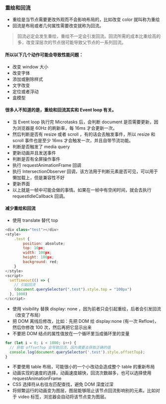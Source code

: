 ### 重绘和回流

- 重绘是当节点需要更改外观而不会影响布局的，比如改变 color 就叫称为重绘
- 回流是布局或者几何属性需要改变就称为回流。

> 回流必定会发生重绘，重绘不一定会引发回流。回流所需的成本比重绘高的多，改变深层次的节点很可能导致父节点的一系列回流。

#### 所以以下几个动作可能会导致性能问题：

- 改变 window 大小
- 改变字体
- 添加或删除样式
- 文字改变
- 定位或者浮动
- 盒模型

#### 很多人不知道的是，重绘和回流其实和 Event loop 有关。

- 当 Event loop 执行完 Microtasks 后，会判断 document 是否需要更新，因为浏览器是 60Hz 的刷新率，每 16ms 才会更新一次。
- 然后判断是否有 resize 或者 scroll ，有的话会去触发事件，所以 resize 和 scroll 事件也是至少 16ms 才会触发一次，并且自带节流功能。
- 判断是否触发了 media query
- 更新动画并且发送事件
- 判断是否有全屏操作事件
- 执行 requestAnimationFrame 回调
- 执行 IntersectionObserver 回调，该方法用于判断元素是否可见，可以用于懒加载上，但是兼容性不好
- 更新界面
- 以上就是一帧中可能会做的事情。如果在一帧中有空闲时间，就会去执行 requestIdleCallback 回调。

#### 减少重绘和回流

- 使用 translate 替代 top

```js
<div class="test"></div>
<style>
	.test {
		position: absolute;
		top: 10px;
		width: 100px;
		height: 100px;
		background: red;
	}
</style>
<script>
  setTimeout(() => {
    // 引起回流
    (document.querySelector(".test").style.top = "100px")
  }, 1000)
</script>
```

- 使用 visibility 替换 display: none ，因为前者只会引起重绘，后者会引发回流（改变了布局）
- 把 DOM 离线后修改，比如：先把 DOM 给 display:none (有一次 Reflow)，然后你修改 100 次，然后再把它显示出来
- 不要把 DOM 结点的属性值放在一个循环里当成循环里的变量

```js
for (let i = 0; i < 1000; i++) {
  // 获取 offsetTop 会导致回流，因为需要去获取正确的值
  console.log(document.querySelector('.test').style.offsetTop);
}
```

- 不要使用 table 布局，可能很小的一个小改动会造成整个 table 的重新布局
- 动画实现的速度的选择，动画速度越快，回流次数越多，也可以选择使用 requestAnimationFrame
- CSS 选择符从右往左匹配查找，避免 DOM 深度过深
- 将频繁运行的动画变为图层，图层能够阻止该节点回流影响别的元素。比如对于 video 标签，浏览器会自动将该节点变为图层。
